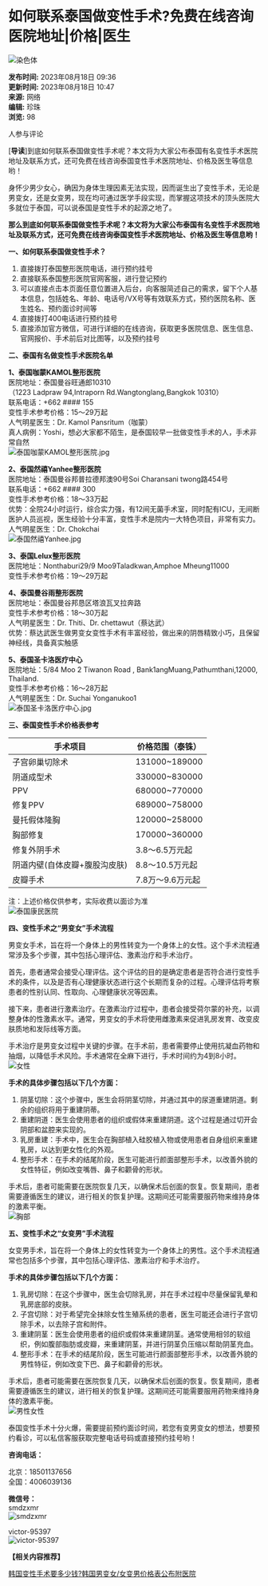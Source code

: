 # 如何联系泰国做变性手术?免费在线咨询医院地址|价格|医生

![染色体](https://img.8682.cc/uploadfile/2023/0818/20230818267642.jpg)

**发布时间:** 2023年08月18日 09:36  
**更新时间:** 2023年08月18日 10:47  
**来源:** 网络  
**编辑:** 珍珠  
**浏览:** 98  

人参与评论

\[**导读**\]到底如何联系泰国做变性手术呢？本文将为大家公布泰国有名变性手术医院地址及联系方式，还可免费在线咨询泰国变性手术医院地址、价格及医生等信息哟！

身怀少男少女心，确因为身体生理因素无法实现，因而诞生出了变性手术，无论是男变女，还是女变男，现在均可通过医学手段实现，而掌握这项技术的顶头医院大多就位于泰国，可以说泰国是变性手术的起源之地了。

**那么到底如何联系泰国做变性手术呢？本文将为大家公布泰国有名变性手术医院地址及联系方式，还可免费在线咨询泰国变性手术医院地址、价格及医生等信息哟！**

**一、如何联系泰国做变性手术？**

1. 直接拨打泰国整形医院电话，进行预约挂号
2. 直接联系泰国整形医院官网客服，进行登记预约
3. 可以直接点击本页面任意位置进入后台，向客服简述自己的需求，留下个人基本信息，包括姓名、年龄、电话号/VX号等有效联系方式，预约医院名称、医生姓名、预约面诊时间等
4. 直接拨打400电话进行预约挂号
5. 直接添加官方微信，可进行详细的在线咨询，获取更多医院信息、医生信息、官网报价、手术前后对比图等，以及预约挂号

**二、泰国有名做变性手术医院名单**

**1、泰国咖蒙KAMOL整形医院**  
医院地址：泰国曼谷旺通郎10310  
（1223 Ladpraw 94,Intraporn Rd.Wangtonglang,Bangkok 10310）  
联系电话：+662 #### 155  
变性手术参考价格：15～29万起  
人气明星医生：Dr. Kamol Pansritum（咖蒙）  
真人病例：Yoshi，想必大家都不陌生，是泰国较早一批做变性手术的人，手术非常自然  
![泰国咖蒙KAMOL整形医院.jpg](https://img.8682.cc/uploadfile/2023/0818/20230818146513.jpg)

**2、泰国然禧Yanhee整形医院**  
医院地址：泰国曼谷邦普拉德邦澳90号Soi Charansani twong路454号  
联系电话：+662 #### 300  
变性手术参考价格：18～33万起  
优势：全院24小时运行，综合实力强，有12间无菌手术室，同时配有ICU，无间断医护人员巡视，医生经验十分丰富，变性手术是院内一大特色项目，非常有实力。  
人气明星医生：Dr. Chokchai  
![泰国然禧Yanhee.jpg](https://img.8682.cc/uploadfile/2023/0818/20230818681146.jpg)

**3、泰国Lelux整形医院**  
医院地址：Nonthaburi29/9 Moo9Taladkwan,Amphoe Mheung11000  
变性手术参考价格：19～29万起

**4、泰国曼谷雨整形医院**  
医院地址：泰国曼谷邦恳区塔浪瓦叉拉奔路  
变性手术参考价格：18～30万起  
人气明星医生：Dr. Thiti、Dr. chettawut（蔡达武）  
优势：蔡达武医生做男变女变性手术有丰富经验，做出来的阴唇精致小巧，且保留神经线，具备真实触感

**5、泰国圣卡洛医疗中心**  
医院地址：5/84 Moo 2 Tiwanon Road , Bank1angMuang,Pathumthani,12000, Thailand.  
变性手术参考价格：16～28万起  
人气明星医生：Dr. Suchai Yonganukoo1  
![泰国圣卡洛医疗中心.jpg](https://img.8682.cc/uploadfile/2023/0818/20230818482954.jpg)

**三、泰国变性手术价格表参考**

| 手术项目                | 价格范围（泰铢）       |
|------------------------|------------------------|
| 子宫卵巢切除术           | 131000~189000          |
| 阴道成型术              | 330000~830000          |
| PPV                    | 680000~770000          |
| 修复PPV                | 689000~758000          |
| 曼托假体隆胸           | 120000~258000          |
| 胸部修复                | 170000~360000          |
| 修复外阴手术            | 3.8～6.5万元起        |
| 阴道内壁(自体皮瓣+腹股沟皮肤) | 8.8～10.5万元起        |
| 皮瓣手术                | 7.8万～9.6万元起      |

注：上述价格仅供参考，实际收费以面诊为准  
![泰国康民医院](https://img.8682.cc/uploadfile/2023/0818/20230818240414.jpg)

**四、变性手术之“男变女”手术流程**

男变女手术，旨在将一个身体上的男性转变为一个身体上的女性。这个手术流程通常涉及多个步骤，其中包括心理评估、激素治疗和手术治疗。

首先，患者通常会接受心理评估。这个评估的目的是确定患者是否符合进行变性手术的条件，以及是否有心理健康状态进行这个长期而复杂的过程。心理评估将考察患者的性别认同、性取向、心理健康状况等因素。

接下来，患者进行激素治疗。在激素治疗过程中，患者会接受荷尔蒙的补充，以调整身体的性激素水平。通常，男变女的手术将使用雌激素来促进乳房发育、改变皮肤质地和发际线等方面。

手术治疗是男变女过程中关键的步骤。在手术前，患者需要停止使用抗凝血药物和抽烟，以降低手术风险。手术通常在全麻下进行，手术时间约为4到8小时。  
![女性](https://img.8682.cc/uploadfile/2023/0818/20230818472042.jpg)

**手术的具体步骤包括以下几个方面：**

1. 阴茎切除：这个步骤中，医生会将阴茎切除，并通过其中的尿道重建阴道。剩余的组织将用于重建阴蒂。
2. 重建阴道：医生会使用患者的组织或假体来重建阴道。这个过程是通过切开会阴部和盆腔来实现的。
3. 乳房重建：手术中，医生会在胸部植入硅胶植入物或使用患者自身组织来重建乳房，以达到更女性化的外观。
4. 整形手术：在手术的结尾阶段，医生可能进行颜面部整形手术，以改善外貌的女性特征，例如改变嘴唇、鼻子和颧骨的形状。

手术后，患者可能需要在医院恢复几天，以确保术后创面的恢复。恢复期间，患者需要遵循医生的建议，进行相关的恢复护理。这期间还可能需要服药物来维持身体的激素平衡。  
![胸部](https://img.8682.cc/uploadfile/2023/0818/20230818467622.jpg)

**五、变性手术之“女变男”手术流程**

女变男手术，旨在将一个身体上的女性转变为一个身体上的男性。这个手术流程通常也包括多个步骤，其中包括心理评估、激素治疗和手术治疗。

**手术的具体步骤包括以下几个方面：**

1. 乳房切除：在这个步骤中，医生会切除乳房，并在手术过程中尽量保留乳晕和乳房底部的皮肤。
2. 子宫切除：对于希望完全抹除女性生殖系统的患者，医生可能还会进行子宫切除手术，以去除子宫和附件。
3. 重建阴茎：医生会使用患者的组织或假体来重建阴茎。通常使用相邻的软组织，例如腹部脂肪或皮瓣，来重建阴茎，并进行阴茎负压缩以帮助阴茎充血。
4. 整形手术：在手术的结尾阶段，医生可能进行颜面部整形手术，以改善外貌的男性特征，例如改变下巴、鼻子和颧骨的形状。

手术后，患者可能需要在医院恢复几天，以确保术后创面的恢复。恢复期间，患者需要遵循医生的建议，进行相关的恢复护理。这期间还可能需要服用药物来维持身体的激素平衡。  
![男性女性](https://img.8682.cc/uploadfile/2023/0818/20230818990610.jpg)

泰国变性手术十分火爆，需要提前预约面诊时间，若您有变男变女的想法，想要预约看诊，可以私信客服获取完整电话号码或直接预约挂号哟！

**咨询电话：**

北京：18501137656  
全国：4006039136

**微信号：**  
smdzxmr  
![smdzxmr](/statics/8682.cc/images/qr1.png)  

victor-95397  
![victor-95397](/statics/8682.cc/images/qr2.png)

**【相关内容推荐】**

[韩国变性手术要多少钱?韩国男变女/女变男价格表公布附医院](https://www.8682.cc/content/202307/20_227782.shtml)